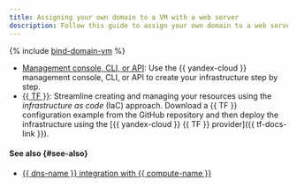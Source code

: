 ```yaml
---
title: Assigning your own domain to a VM with a web server
description: Follow this guide to assign your own domain to a web server on a {{ compute-full-name }} VM.
---
```


{% include [bind-domain-vm](../../../_tutorials/applied/bind-domain-vm.md) %}

* [Management console, CLI, or API](console.md): Use the {{ yandex-cloud }} management console, CLI, or API to create your infrastructure step by step.
* [{{ TF }}](terraform.md): Streamline creating and managing your resources using the _infrastructure as code_ (IaC) approach. Download a {{ TF }} configuration example from the GitHub repository and then deploy the infrastructure using the [{{ yandex-cloud }} {{ TF }} provider]({{ tf-docs-link }}).

#### See also {#see-also}

* [{{ dns-name }} integration with {{ compute-name }}](../../../dns/concepts/compute-integration.md)